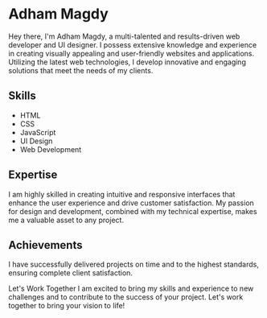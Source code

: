 # Adham Magdy
Hey there, I'm Adham Magdy, a multi-talented and results-driven web developer and UI designer. I possess extensive knowledge and experience in creating visually appealing and user-friendly websites and applications. Utilizing the latest web technologies, I develop innovative and engaging solutions that meet the needs of my clients.

## Skills
* HTML
* CSS
* JavaScript
* UI Design
* Web Development
## Expertise
I am highly skilled in creating intuitive and responsive interfaces that enhance the user experience and drive customer satisfaction. My passion for design and development, combined with my technical expertise, makes me a valuable asset to any project.

## Achievements
I have successfully delivered projects on time and to the highest standards, ensuring complete client satisfaction.

Let's Work Together
I am excited to bring my skills and experience to new challenges and to contribute to the success of your project. Let's work together to bring your vision to life!
